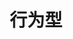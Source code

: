 ---
title: 行为型
icon: behaviour-type
dir:
  order: 3
  collapsible: false
index: false
article: false
timeline: false
---